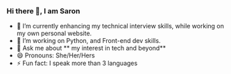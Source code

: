 ### Hi there 👋, I am Saron 

<!--
**Saronbgm/Saronbgm** is a ✨ _special_ ✨ repository because its `README.md` (this file) appears on your GitHub profile. -->


- 🔭 I’m currently enhancing my technical interview skills, while working on my own personal website.
- 🌱 I’m working on Python, and Front-end dev skills.
- 💬 Ask me about ** my interest in tech and beyond**
- 😄 Pronouns: She/Her/Hers
- ⚡ Fun fact: I speak more than 3 languages
